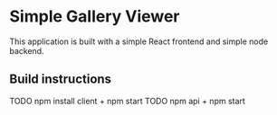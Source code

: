 # Simple Gallery Viewer

This application is built with a simple React frontend and simple node backend.


## Build instructions
TODO npm install client + npm start
TODO npm api + npm start